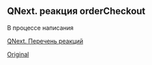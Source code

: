 ## QNext. реакция orderCheckout

В процессе написания



[QNext. Перечень реакций](/docs-test/reactions)
  
[Original](https://telegra.ph/QNext-admin-reaction-orderCheckout-05-09)